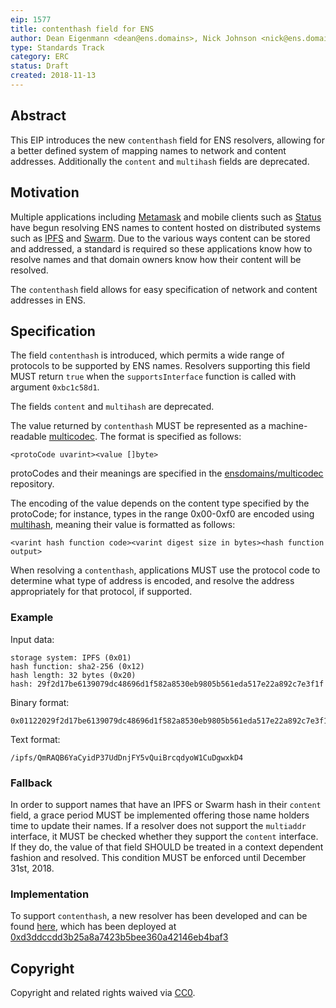 ```yaml
---
eip: 1577
title: contenthash field for ENS
author: Dean Eigenmann <dean@ens.domains>, Nick Johnson <nick@ens.domains>
type: Standards Track
category: ERC
status: Draft
created: 2018-11-13
---
```


## Abstract

This EIP introduces the new `contenthash` field for ENS resolvers, allowing for a better defined system of mapping names to network and content addresses. Additionally the `content` and `multihash` fields are deprecated.

## Motivation

Multiple applications including [Metamask](https://metamask.io/) and mobile clients such as [Status](https://status.im) have begun resolving ENS names to content hosted on distributed systems such as [IPFS](https://ipfs.io/) and [Swarm](https://swarm-guide.readthedocs.io). Due to the various ways content can be stored and addressed, a standard is required so these applications know how to resolve names and that domain owners know how their content will be resolved.

The `contenthash` field allows for easy specification of network and content addresses in ENS.

## Specification

The field `contenthash` is introduced, which permits a wide range of protocols to be supported by ENS names. Resolvers supporting this field MUST return `true` when the `supportsInterface` function is called with argument `0xbc1c58d1`.

The fields `content` and `multihash` are deprecated.

The value returned by `contenthash` MUST be represented as a machine-readable [multicodec](https://github.com/multiformats/multicodec). The format is specified as follows:

```
<protoCode uvarint><value []byte>
```

protoCodes and their meanings are specified in the [ensdomains/multicodec](https://github.com/ensdomains/multicodec) repository.

The encoding of the value depends on the content type specified by the protoCode; for instance, types in the range 0x00-0xf0 are encoded using [multihash](https://github.com/multiformats/multihash), meaning their value is formatted as follows:

```
<varint hash function code><varint digest size in bytes><hash function output>
```

When resolving a `contenthash`, applications MUST use the protocol code to determine what type of address is encoded, and resolve the address appropriately for that protocol, if supported.

### Example

Input data:
```
storage system: IPFS (0x01)
hash function: sha2-256 (0x12)
hash length: 32 bytes (0x20)
hash: 29f2d17be6139079dc48696d1f582a8530eb9805b561eda517e22a892c7e3f1f
```

Binary format:

```
0x01122029f2d17be6139079dc48696d1f582a8530eb9805b561eda517e22a892c7e3f1f
```

Text format:

```
/ipfs/QmRAQB6YaCyidP37UdDnjFY5vQuiBrcqdyoW1CuDgwxkD4
```

### Fallback

In order to support names that have an IPFS or Swarm hash in their `content` field, a grace period MUST be implemented offering those name holders time to update their names. If a resolver does not support the `multiaddr` interface, it MUST be checked whether they support the `content` interface. If they do, the value of that field SHOULD be treated in a context dependent fashion and resolved. This condition MUST be enforced until December 31st, 2018.

### Implementation

To support `contenthash`, a new resolver has been developed and can be found [here](https://github.com/ensdomains/resolvers/blob/master/contracts/PublicResolver.sol), which has been deployed at [0xd3ddccdd3b25a8a7423b5bee360a42146eb4baf3](https://etherscan.io/address/0xd3ddccdd3b25a8a7423b5bee360a42146eb4baf3)

## Copyright
Copyright and related rights waived via [CC0](https://creativecommons.org/publicdomain/zero/1.0/).
